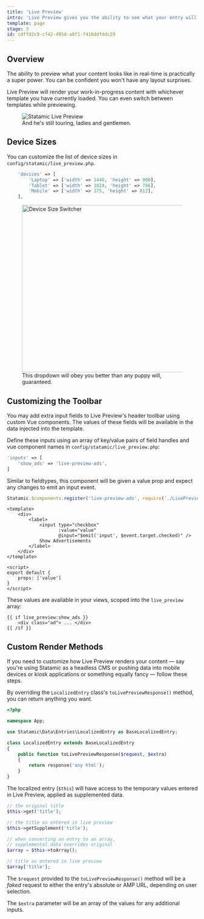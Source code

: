 ```yaml
---
title: 'Live Preview'
intro: 'Live Preview gives you the ability to see what your entry will look like in real time as you write and edit. You can configure and switch the preview screen size, pop it out into a new window, and even switch to AMP mode if enabled.'
template: page
stage: 3
id: cdffd2c9-cf42-495d-a8f1-f416ddfddc29
---
```

## Overview

The ability to preview what your content looks like in real-time is practically a super power. You can be confident you won't have any layout surprises.

Live Preview will render your work-in-progress content with whichever template you have currently loaded. You can even switch between templates while previewing.

<figure>
    <img src="/img/live-preview.jpg" alt="Statamic Live Preview">
    <figcaption>And he's still touring, ladies and gentlemen.</figcaption>
</figure>

## Device Sizes

You can customize the list of device sizes in `config/statamic/live_preview.php`.

``` php
    'devices' => [
        'Laptop' => ['width' => 1440, 'height' => 900],
        'Tablet' => ['width' => 1024, 'height' => 786],
        'Mobile' => ['width' => 375, 'height' => 812],
    ],
```

<figure>
    <img src="/img/device-sizes.png" alt="Device Size Switcher" width="441">
    <figcaption>This dropdown will obey you better than any puppy will, guaranteed.</figcaption>
</figure>

## Customizing the Toolbar

You may add extra input fields to Live Preview's header toolbar using custom Vue components. The values of these fields will be available in the data injected into the template.

Define these inputs using an array of key/value pairs of field handles and vue component names in `config/statamic/live_preview.php`:

``` php
'inputs' => [
    'show_ads' => 'live-preview-ads',
]
```

Similar to fieldtypes, this component will be given a value prop and expect any changes to emit an input event.

``` javascript
Statamic.$components.register('live-preview-ads', require('./LivePreviewAds.vue'));
```

``` vue
<template>
    <div>
        <label>
            <input type="checkbox"
                   :value="value"
                   @input="$emit('input', $event.target.checked)" />
            Show Advertisements
        </label>
    </div>
</template>

<script>
export default {
    props: ['value']
}
</script>
```

These values are available in your views, scoped into the `live_preview` array:

```
{{ if live_preview:show_ads }}
    <div class="ad"> ... </div>
{{ /if }}
```

## Custom Render Methods

If you need to customize how Live Preview renders your content — say you're using Statamic as a headless CMS or pushing data into mobile devices or kiosk applications or something equally fancy — follow these steps.

By overriding the `LocalizedEntry` class's `toLivePreviewResponse()` method, you can return anything you want.

``` php
<?php

namespace App;

use Statamic\Data\Entries\LocalizedEntry as BaseLocalizedEntry;

class LocalizedEntry extends BaseLocalizedEntry
{
    public function toLivePreviewResponse($request, $extra)
    {
        return response('any html');
    }
}
```

The localized entry (`$this`) will have access to the temporary values entered in Live Preview, applied as supplemented data.

``` php
// the original title
$this->get('title');

// the title as entered in live preview
$this->getSupplement('title');

// when converting an entry to an array,
// supplemental data overrides original
$array = $this->toArray();

// title as entered in live preview
$array['title'];
```

The `$request` provided to the `toLivePreviewResponse()` method will be a _faked_ request to either the entry's absolute or AMP URL, depending on user selection.

The `$extra` parameter will be an array of the values for any additional inputs.
